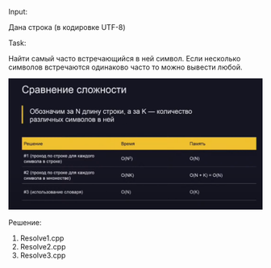 Input:

Дана строка (в кодировке UTF-8) 

Task:

Найти самый часто встречающийся в ней символ. Если несколько символов встречаются одинаково часто то можно вывести любой.

![img.png](img.png)

Решение:
1) Resolve1.cpp
2) Resolve2.cpp
3) Resolve3.cpp
